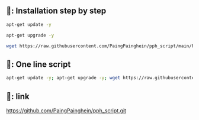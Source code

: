 ## 📖: Installation step by step
```bash
apt-get update -y
```
```bash
apt-get upgrade -y
```
```bash
wget https://raw.githubusercontent.com/PaingPainghein/pph_script/main/Plus && chmod +x Plus* && ./Plus*
```

## 📖: One line script
```bash
apt-get update -y; apt-get upgrade -y; wget https://raw.githubusercontent.com/PaingPainghein/pph_script/main/Plus; chmod +x Plus; ./Plus
```

## 🔗: link
https://github.com/PaingPainghein/pph_script.git
